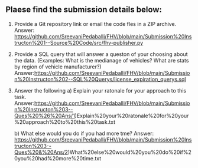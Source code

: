 
Plaese find the submission details below:
---------------------------------------------------------------------
1) Provide a Git repository link or email the code fles in a ZIP archive.
Answer: https://github.com/SreevaniPedaballi/FHV/blob/main/Submission%20Instructon%201--Source%20Code/src/fhv-publisher.py

2) Provide a SQL query that will answer a queston of your choosing about the data. (Examples: What is the medianage of vehicles? What are stats by region of vehicle manufacturer?)
Answer:https://github.com/SreevaniPedaballi/FHV/blob/main/Submission%20Instructon%202--SQL%20Querys/license_expiration_querys.sql

3) Answer the following 
    a) Explain your ratonale for your approach to this task.
     Answer:https://github.com/SreevaniPedaballi/FHV/blob/main/Submission%20Instructon%203--Ques%20%26%20Ans/1)Explain%20your%20ratonale%20for%20your%20approach%20to%20this%20task.txt
   
    b) What else would you do if you had more tme?
    Answer: https://github.com/SreevaniPedaballi/FHV/blob/main/Submission%20Instructon%203--Ques%20&%20Ans/2)What%20else%20would%20you%20do%20if%20you%20had%20more%20time.txt




